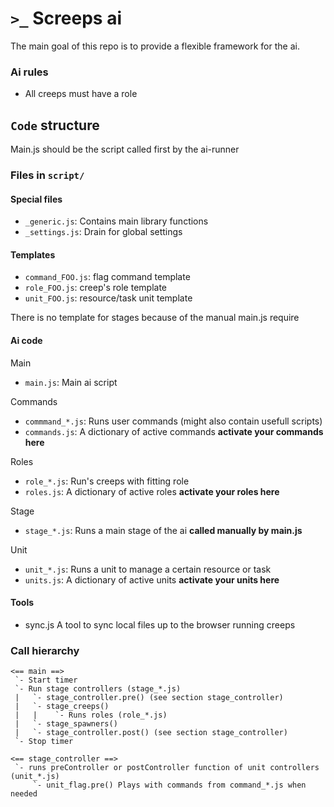 `>_` Screeps ai
===============

The main goal of this repo is to provide a flexible framework for the ai.

### Ai rules
- All creeps must have a role

## `Code` structure

Main.js should be the script called first by the ai-runner

### Files in `script/`

#### Special files
- `_generic.js`: Contains main library functions
- `_settings.js`: Drain for global settings

#### Templates
- `command_FOO.js`: flag command template
- `role_FOO.js`: creep's role template
- `unit_FOO.js`: resource/task unit template

There is no template for stages because of the manual main.js require

#### Ai code
Main
- `main.js`: Main ai script

Commands
- `commmand_*.js`: Runs user commands (might also contain usefull scripts)
- `commands.js`: A dictionary of active commands **activate your commands here**

Roles
- `role_*.js`: Run's creeps with fitting role
- `roles.js`: A dictionary of active roles **activate your roles here**

Stage
- `stage_*.js`: Runs a main stage of the ai **called manually by main.js**

Unit
- `unit_*.js`: Runs a unit to manage a certain resource or task
- `units.js`: A dictionary of active units **activate your units here**

#### Tools
- sync.js A tool to sync local files up to the browser running creeps

### Call hierarchy

```
<== main ==>
 `- Start timer
 `- Run stage controllers (stage_*.js)
 |   `- stage_controller.pre() (see section stage_controller)
 |   `- stage_creeps()
 |   |    `- Runs roles (role_*.js)
 |   `- stage_spawners()
 |   `- stage_controller.post() (see section stage_controller)
 `- Stop timer

<== stage_controller ==>
 `- runs preController or postController function of unit controllers (unit_*.js)
     `- unit_flag.pre() Plays with commands from command_*.js when needed
```
